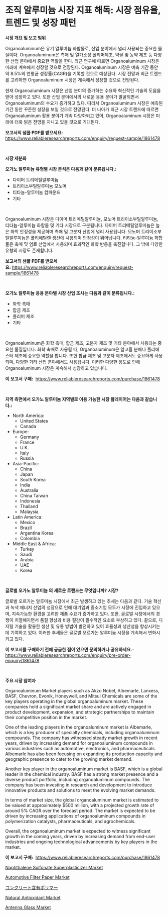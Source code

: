 <p><h1>조직 알루미늄 시장 지표 해독: 시장 점유율, 트렌드 및 성장 패턴</h1></p><p><strong>시장 개요 및 보고 범위</strong></p>
<p><p>Organoaluminum은 유기 알루미늄 화합물로, 산업 분야에서 널리 사용되는 중요한 물질이다. Organoaluminum은 촉매 및 열가소성 폴리머제조, 약물 및 농약 제조 등 다양한 산업 분야에서 중요한 역할을 한다. 최근 연구에 따르면 Organoaluminum 시장은 미래에 계속해서 성장할 것으로 전망된다. Organoaluminum 시장은 예측 기간 동안 약 8.5%의 연평균 성장률(CAGR)을 기록할 것으로 예상된다. 시장 전망과 최근 트렌드를 고려하면 Organoaluminum 시장은 계속해서 성장할 것으로 전망된다.</p><p>현재 Organoaluminum 시장은 산업 분야의 증가하는 수요와 혁신적인 기술의 도움을 받아 성장하고 있다. 또한 산업 분야에서의 새로운 응용 분야가 발굴되면서 Organoaluminum의 수요가 증가하고 있다. 따라서 Organoaluminum 시장은 예측된 기간 동안 꾸준한 성장을 보일 것으로 전망된다. 더 나아가 최근 시장 트렌드에 따르면 Organoaluminum 활용 분야가 계속 다양화되고 있어, Organoaluminum 시장은 미래에 더욱 밝은 전망을 지니고 있을 것으로 기대된다.</p></p>
<p><strong>보고서의 샘플 PDF를 받으세요:</strong> <a href="https://www.reliableresearchreports.com/enquiry/request-sample/1861478">https://www.reliableresearchreports.com/enquiry/request-sample/1861478</a></p>
<p>&nbsp;</p>
<p><strong>시장 세분화</strong></p>
<p><strong>오가노 알루미늄 유형별 시장 분석은 다음과 같이 분류됩니다.:</strong></p>
<p><ul><li>다이머 트리메틸알루미늄</li><li>트리이소부틸알루미늄 모노머</li><li>티타늄-알루미늄 컴파운드</li><li>기타</li></ul></p>
<p>&nbsp;</p>
<p><p>Organoaluminum 시장은 다이머 트리메틸알루미늄, 모노머 트리이소부틸알루미늄, 티타늄-알루미늄 화합물 및 기타 시장으로 구분됩니다. 다이머 트리메틸알루미늄은 높은 화학 안정성을 제공하며 촉매 및 고분자 산업에 널리 사용됩니다. 모노머 트리이소부틸알루미늄은 폴리에틸렌 생산에 사용되며 안정성이 뛰어납니다. 티타늄-알루미늄 화합물은 촉매 및 염료 산업에서 사용되며 효과적인 화학 반응을 촉진합니다. 그 밖에 다양한 유형의 시장도 존재합니다.</p></p>
<p><strong>보고서의 샘플 PDF를 받으세요:</strong>&nbsp;<a href="https://www.reliableresearchreports.com/enquiry/request-sample/1861478">https://www.reliableresearchreports.com/enquiry/request-sample/1861478</a></p>
<p>&nbsp;</p>
<p><strong> 오가노 알루미늄 응용 분야별 시장 산업 조사는 다음과 같이 분류됩니다.:</strong></p>
<p><ul><li>화학 촉매</li><li>합금 제조</li><li>폴리머 제조</li><li>기타</li></ul></p>
<p>&nbsp;</p>
<p><p>Organoaluminum은 화학 촉매, 합금 제조, 고분자 제조 및 기타 분야에서 사용되는 중요한 물질입니다. 화학 촉매로 사용될 때, Organoaluminum은 알코올 분해나 폴리에스터 제조에 중요한 역할을 합니다. 또한 합금 제조 및 고분자 제조에서도 중요하게 사용되며, 다양한 기타 산업 분야에서도 사용됩니다. 이러한 다양한 용도로 인해 Organoaluminum 시장은 계속해서 성장하고 있습니다.</p></p>
<p><strong>이 보고서 구매:</strong>&nbsp; <a href="https://www.reliableresearchreports.com/purchase/1861478">https://www.reliableresearchreports.com/purchase/1861478</a></p>
<p>&nbsp;</p>
<p><strong>지역 측면에서 오가노 알루미늄 지역별로 이용 가능한 시장 플레이어는 다음과 같습니다.:</strong></p>
<p><ul>
    <li>
        North America:
        <ul>
            <li>United States</li>
            <li>Canada</li>
        </ul>
    </li>
    <li>
        Europe:
        <ul>
            <li>Germany</li>
            <li>France</li>
            <li>U.K.</li>
            <li>Italy</li>
            <li>Russia</li>
        </ul>
    </li>
    <li>
        Asia-Pacific:
        <ul>
            <li>China</li>
            <li>Japan</li>
            <li>South Korea</li>
            <li>India</li>
            <li>Australia</li>
            <li>China Taiwan</li>
            <li>Indonesia</li>
            <li>Thailand</li>
            <li>Malaysia</li>
        </ul>
    </li>
    <li>
        Latin America:
        <ul>
            <li>Mexico</li>
            <li>Brazil</li>
            <li>Argentina Korea</li>
            <li>Colombia</li>
        </ul>
    </li>
    <li>
        Middle East & Africa:
        <ul>
            <li>Turkey</li>
            <li>Saudi</li>
            <li>Arabia</li>
            <li>UAE</li>
            <li>Korea</li>
        </ul>
    </li>
    </ul></p>
<p>&nbsp;</p>
<p><strong>글로벌 오가노 알루미늄 의 새로운 트렌드는 무엇입니까? 시장?</strong></p>
<p><p>글로벌 오르가논 알루미늄 시장에서 최근 발생하고 있는 추세는 다음과 같다. 기술 혁신과 녹색 에너지 산업의 성장으로 인해 대기업과 중소기업 모두가 시장에 진입하고 있으며, 지속가능한 환경을 고려한 제품 수요가 증가하고 있다. 또한, 글로벌 시장에서의 경쟁이 치열해지면서 품질 향상과 비용 절감이 필수적인 요소로 부상하고 있다. 끝으로, 디지털 기술을 활용한 생산 및 유통 방법이 발전하고 있어 효율성과 생산성을 향상시키는데 기여하고 있다. 이러한 추세들은 글로벌 오르가논 알루미늄 시장을 계속해서 변화시키고 있다.</p></p>
<p><strong>이 보고서를 구매하기 전에 궁금한 점이 있으면 문의하거나 공유하세요.</strong>- <a href="https://www.reliableresearchreports.com/enquiry/pre-order-enquiry/1861478">https://www.reliableresearchreports.com/enquiry/pre-order-enquiry/1861478</a></p>
<p>&nbsp;</p>
<p><strong>주요 시장 참여자</strong></p>
<p><p>Organoaluminum Market players such as Akzo Nobel, Albemarle, Lanxess, BASF, Chevron, Evonik, Honeywell, and Mitsui Chemicals are some of the key players operating in the global organoaluminum market. These companies hold a significant market share and are actively engaged in product development, expansion, and strategic partnerships to maintain their competitive position in the market.</p><p>One of the leading players in the organoaluminum market is Albemarle, which is a key producer of specialty chemicals, including organoaluminum compounds. The company has witnessed steady market growth in recent years, driven by increasing demand for organoaluminum compounds in various industries such as automotive, electronics, and pharmaceuticals. Albemarle has also been focusing on expanding its production capacity and geographic presence to cater to the growing market demand.</p><p>Another key player in the organoaluminum market is BASF, which is a global leader in the chemical industry. BASF has a strong market presence and a diverse product portfolio, including organoaluminum compounds. The company has been investing in research and development to introduce innovative products and solutions to meet the evolving market demands.</p><p>In terms of market size, the global organoaluminum market is estimated to be valued at approximately $500 million, with a projected growth rate of around 5% CAGR over the forecast period. The market is expected to be driven by increasing applications of organoaluminum compounds in polymerization catalysts, pharmaceuticals, and agrochemicals.</p><p>Overall, the organoaluminum market is expected to witness significant growth in the coming years, driven by increasing demand from end-user industries and ongoing technological advancements by key players in the market.</p></p>
<p><strong>이 보고서 구매:</strong>&nbsp;&nbsp;<a href="https://www.reliableresearchreports.com/purchase/1861478">https://www.reliableresearchreports.com/purchase/1861478</a></p>
<p><p><a href="https://view.publitas.com/reportprime-1/naphthalene-sulfonate-superplasticizer-market-insights-market-players-and-forecast-till-2030/">Naphthalene Sulfonate Superplasticizer Market</a></p><p><a href="https://github.com/Chiragrp22/Market-Research-Report-List-3/blob/main/automotive-filter-paper-market.md">Automotive Filter Paper Market</a></p><p><a href="https://github.com/efcvopdgkdx128/Market-Research-Report-List-1/blob/main/8750686191445.md">コンクリート含有ポリマー</a></p><p><a href="https://github.com/derrinmiltonellis35gcl/Market-Research-Report-List-1/blob/main/natural-antioxidant-market.md">Natural Antioxidant Market</a></p><p><a href="https://issuu.com/reportprime-2/docs/antenna-glass-market-size-2030.pptx">Antenna Glass Market</a></p></p>
